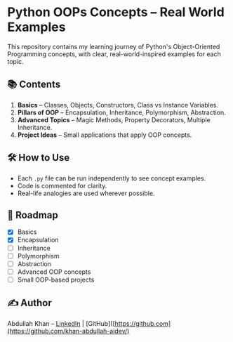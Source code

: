 # Python OOPs Concepts – Real World Examples

This repository contains my learning journey of Python's Object-Oriented Programming concepts, with clear, real-world-inspired examples for each topic.

## 📚 Contents
1. **Basics** – Classes, Objects, Constructors, Class vs Instance Variables.
2. **Pillars of OOP** – Encapsulation, Inheritance, Polymorphism, Abstraction.
3. **Advanced Topics** – Magic Methods, Property Decorators, Multiple Inheritance.
4. **Project Ideas** – Small applications that apply OOP concepts.

## 🛠 How to Use
- Each `.py` file can be run independently to see concept examples.
- Code is commented for clarity.
- Real-life analogies are used wherever possible.

## 🚀 Roadmap
- [x] Basics
- [x] Encapsulation
- [ ] Inheritance
- [ ] Polymorphism
- [ ] Abstraction
- [ ] Advanced OOP concepts
- [ ] Small OOP-based projects

## ✍ Author
Abdullah Khan – [LinkedIn]([https://www.linkedin.com](https://www.linkedin.com/in/abdullah-khan-8376b4369/)) | [GitHub]([https://github.com](https://github.com/khan-abdullah-aidev/)
